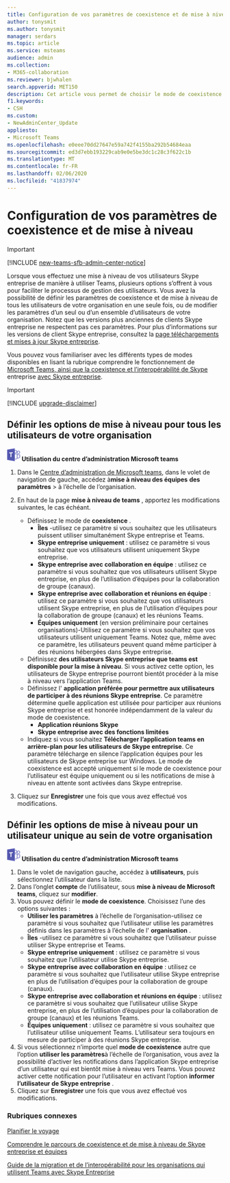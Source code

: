 ```yaml
---
title: Configuration de vos paramètres de coexistence et de mise à niveau
author: tonysmit
ms.author: tonysmit
manager: serdars
ms.topic: article
ms.service: msteams
audience: admin
ms.collection:
- M365-collaboration
ms.reviewer: bjwhalen
search.appverid: MET150
description: Cet article vous permet de choisir le mode de coexistence et de définir d’autres paramètres de coexistence.
f1.keywords:
- CSH
ms.custom:
- NewAdminCenter_Update
appliesto:
- Microsoft Teams
ms.openlocfilehash: e0eee70dd27647e59a742f4155ba292b54684eaa
ms.sourcegitcommit: ed3d7ebb193229cab9e0e5be3dc1c28c3f622c1b
ms.translationtype: MT
ms.contentlocale: fr-FR
ms.lasthandoff: 02/06/2020
ms.locfileid: "41837974"
---
```

# <a name="setting-your-coexistence-and-upgrade-settings"></a>Configuration de vos paramètres de coexistence et de mise à niveau

> [!IMPORTANT]
> [!INCLUDE [new-teams-sfb-admin-center-notice](includes/new-teams-sfb-admin-center-notice.md)]

Lorsque vous effectuez une mise à niveau de vos utilisateurs Skype entreprise de manière à utiliser Teams, plusieurs options s’offrent à vous pour faciliter le processus de gestion des utilisateurs. Vous avez la possibilité de définir les paramètres de coexistence et de mise à niveau de tous les utilisateurs de votre organisation en une seule fois, ou de modifier les paramètres d’un seul ou d’un ensemble d’utilisateurs de votre organisation. Notez que les versions plus anciennes de clients Skype entreprise ne respectent pas ces paramètres. Pour plus d’informations sur les versions de client Skype entreprise, consultez la [page téléchargements et mises à jour Skype entreprise](https://docs.microsoft.com/skypeforbusiness/software-updates). 

Vous pouvez vous familiariser avec les différents types de modes disponibles en lisant la rubrique comprendre le fonctionnement de [Microsoft Teams, ainsi que la coexistence et l’interopérabilité de Skype](teams-and-skypeforbusiness-coexistence-and-interoperability.md) entreprise [avec Skype entreprise](coexistence-chat-calls-presence.md).  

> [!IMPORTANT]
> [!INCLUDE [upgrade-disclaimer](includes/upgrade-disclaimer.md)]


## <a name="set-upgrade-options-for-all-users-in-your-organization"></a>Définir les options de mise à niveau pour tous les utilisateurs de votre organisation

![Icône affichant le logo Microsoft Teams](media/teams-logo-30x30.png) **Utilisation du centre d’administration Microsoft teams**

1. Dans le [Centre d’administration de Microsoft teams](https://admin.teams.microsoft.com/), dans le volet de navigation de gauche, accédez à**mise à niveau des équipes** **des paramètres** > à l’échelle de l’organisation. 

2. En haut de la page **mise à niveau de teams** , apportez les modifications suivantes, le cas échéant.
    - Définissez le mode de **coexistence** .
        - **Îles** -utilisez ce paramètre si vous souhaitez que les utilisateurs puissent utiliser simultanément Skype entreprise et Teams.
        - **Skype entreprise uniquement** : utilisez ce paramètre si vous souhaitez que vos utilisateurs utilisent uniquement Skype entreprise.
        - **Skype entreprise avec collaboration en équipe** : utilisez ce paramètre si vous souhaitez que vos utilisateurs utilisent Skype entreprise, en plus de l’utilisation d’équipes pour la collaboration de groupe (canaux).
        - **Skype entreprise avec collaboration et réunions en équipe** : utilisez ce paramètre si vous souhaitez que vos utilisateurs utilisent Skype entreprise, en plus de l’utilisation d’équipes pour la collaboration de groupe (canaux) et les réunions Teams.
        - **Équipes uniquement** (en version préliminaire pour certaines organisations)-Utilisez ce paramètre si vous souhaitez que vos utilisateurs utilisent uniquement Teams. Notez que, même avec ce paramètre, les utilisateurs peuvent quand même participer à des réunions hébergées dans Skype entreprise.
    - Définissez **des utilisateurs Skype entreprise que teams est disponible pour la mise à niveau**. Si vous activez cette option, les utilisateurs de Skype entreprise pourront bientôt procéder à la mise à niveau vers l’application Teams.
    - Définissez l' **application préférée pour permettre aux utilisateurs de participer à des réunions Skype entreprise**. Ce paramètre détermine quelle application est utilisée pour participer aux réunions Skype entreprise et est honorée indépendamment de la valeur du mode de coexistence.
      - **Application réunions Skype**
      - **Skype entreprise avec des fonctions limitées**
    - Indiquez si vous souhaitez **Télécharger l’application teams en arrière-plan pour les utilisateurs de Skype entreprise**.  Ce paramètre télécharge en silence l’application équipes pour les utilisateurs de Skype entreprise sur Windows. Le mode de coexistence est accepté uniquement si le mode de coexistence pour l’utilisateur est équipe uniquement ou si les notifications de mise à niveau en attente sont activées dans Skype entreprise.
3. Cliquez sur **Enregistrer** une fois que vous avez effectué vos modifications.

## <a name="set-upgrade-options-for-a-single-user-in-your-organization"></a>Définir les options de mise à niveau pour un utilisateur unique au sein de votre organisation

![Icône affichant le logo Microsoft Teams](media/teams-logo-30x30.png) **Utilisation du centre d’administration Microsoft teams**

1. Dans le volet de navigation gauche, accédez à **utilisateurs**, puis sélectionnez l’utilisateur dans la liste. 
2. Dans l’onglet **compte** de l’utilisateur, sous **mise à niveau de Microsoft teams**, cliquez sur **modifier**.
3. Vous pouvez définir le **mode de coexistence**. Choisissez l’une des options suivantes :
     - **Utiliser les paramètres** à l’échelle de l’organisation-utilisez ce paramètre si vous souhaitez que l’utilisateur utilise les paramètres définis dans les paramètres à l’échelle de l' **organisation** . 
     - **Îles** -utilisez ce paramètre si vous souhaitez que l’utilisateur puisse utiliser Skype entreprise et Teams. 
     - **Skype entreprise uniquement** : utilisez ce paramètre si vous souhaitez que l’utilisateur utilise Skype entreprise.
     - **Skype entreprise avec collaboration en équipe** : utilisez ce paramètre si vous souhaitez que l’utilisateur utilise Skype entreprise en plus de l’utilisation d’équipes pour la collaboration de groupe (canaux).
      - **Skype entreprise avec collaboration et réunions en équipe** : utilisez ce paramètre si vous souhaitez que l’utilisateur utilise Skype entreprise, en plus de l’utilisation d’équipes pour la collaboration de groupe (canaux) et les réunions Teams.
     - **Équipes uniquement** : utilisez ce paramètre si vous souhaitez que l’utilisateur utilise uniquement Teams. L’utilisateur sera toujours en mesure de participer à des réunions Skype entreprise.
4. Si vous sélectionnez n’importe quel **mode de coexistence** autre que l’option **utiliser les paramètres**à l’échelle de l’organisation, vous avez la possibilité d’activer les notifications dans l’application Skype entreprise d’un utilisateur qui est bientôt mise à niveau vers Teams. Vous pouvez activer cette notification pour l’utilisateur en activant l’option **informer l’utilisateur de Skype entreprise** .
5. Cliquez sur **Enregistrer** une fois que vous avez effectué vos modifications.

### <a name="related-topics"></a>Rubriques connexes
[Planifier le voyage](upgrade-plan-journey.md)

[Comprendre le parcours de coexistence et de mise à niveau de Skype entreprise et équipes](upgrade-and-coexistence-of-skypeforbusiness-and-teams.md)

[Guide de la migration et de l’interopérabilité pour les organisations qui utilisent Teams avec Skype Entreprise](migration-interop-guidance-for-teams-with-skype.md)
